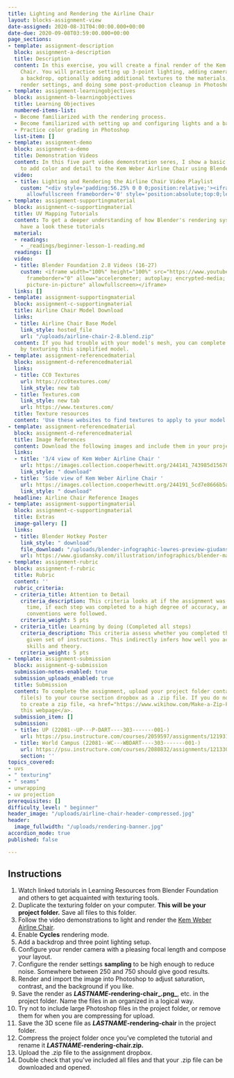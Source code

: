 ```yaml
---
title: Lighting and Rendering the Airline Chair
layout: blocks-assignment-view
date-assigned: 2020-08-31T04:00:00.000+00:00
date-due: 2020-09-08T03:59:00.000+00:00
page_sections:
- template: assignment-description
  block: assignment-a-description
  title: Description
  content: In this exercise, you will create a final render of the Kem Weber Airline
    Chair. You will practice setting up 3-point lighting, adding cameras, creating
    a backdrop, optionally adding additional textures to the materials, configuring
    render settings, and doing some post-production cleanup in Photoshop.
- template: assignment-learningobjectives
  block: assignment-b-learningobjectives
  title: Learning Objectives
  numbered-items-list:
  - Become familiarized with the rendering process.
  - Become familiarized with setting up and configuring lights and a backdrop.
  - Practice color grading in Photoshop
  list-item: []
- template: assignment-demo
  block: assignment-a-demo
  title: Demonstration Videos
  content: In this five part video demonstration seres, I show a basic texturing workflow
    to add color and detail to the Kem Weber Airline Chair using Blender 2.8.
  video:
  - title: Lighting and Rendering the Airline Chair Video Playlist
    custom: "<div style='padding:56.25% 0 0 0;position:relative;'><iframe src='https://vimeo.com/showcase/7520325/embed'
      allowfullscreen frameborder='0' style='position:absolute;top:0;left:0;width:100%;height:100%;'></iframe></div>"
- template: assignment-supportingmaterial
  block: assignment-c-supportingmaterial
  title: UV Mapping Tutorials
  content: To get a deeper understanding of how Blender's rendering system works,
    have a look these tutorials
  material:
  - readings:
    - _readings/beginner-lesson-1-reading.md
  readings: []
  video:
  - title: Blender Foundation 2.8 Videos (16-27)
    custom: <iframe width="100%" height="100%" src="https://www.youtube-nocookie.com/embed/videoseries?list=PLa1F2ddGya_-UvuAqHAksYnB0qL9yWDO6"
      frameborder="0" allow="accelerometer; autoplay; encrypted-media; gyroscope;
      picture-in-picture" allowfullscreen></iframe>
  links: []
- template: assignment-supportingmaterial
  block: assignment-c-supportingmaterial
  title: Airline Chair Model Download
  links:
  - title: Airline Chair Base Model
    link_style: hosted_file
    url: "/uploads/airline-chair-2-8.blend.zip"
  content: If you had trouble with your model's mesh, you can complete the assignment
    by texturing this simplified model.
- template: assignment-referencedmaterial
  block: assignment-d-referencedmaterial
  links:
  - title: CC0 Textures
    url: https://cc0textures.com/
    link_style: new tab
  - title: Textures.com
    link_style: new tab
    url: https://www.textures.com/
  title: Texture resources
  content: 'Use these websites to find textures to apply to your model. '
- template: assignment-referencedmaterial
  block: assignment-d-referencedmaterial
  title: Image References
  content: Download the following images and include them in your project folder.
  links:
  - title: '3/4 view of Kem Weber Airline Chair '
    url: https://images.collection.cooperhewitt.org/244141_743985d156708c43_b.jpg
    link_style: " download"
  - title: 'Side view of Kem Weber Airline Chair '
    url: https://images.collection.cooperhewitt.org/244191_5cd7e8666b5a9bfe_b.jpg
    link_style: " download"
  headline: Airline Chair Reference Images
- template: assignment-supportingmaterial
  block: assignment-c-supportingmaterial
  title: Extras
  image-gallery: []
  links:
  - title: Blender Hotkey Poster
    link_style: " download"
    file_download: "/uploads/blender-infographic-lowres-preview-giudansky.jpg"
    url: https://www.giudansky.com/illustration/infographics/blender-map
- template: assignment-rubric
  block: assignment-f-rubric
  title: Rubric
  content: ''
  rubric_criteria:
  - criteria_title: Attention to Detail
    criteria_description: This criteria looks at if the assignment was submitted on
      time, if each step was completed to a high degree of accuracy, and if file naming
      conventions were followed.
    criteria_weight: 5 pts
  - criteria_title: Learning by doing (Completed all steps)
    criteria_description: This criteria assess whether you completed the assignment's
      given set of instructions. This indirectly infers how well you acquired foundational
      skills and theory.
    criteria_weight: 5 pts
- template: assignment-submission
  block: assignment-g-submission
  submission-notes-enabled: true
  submission_uploads_enabled: true
  title: Submission
  content: To complete the assignment, upload your project folder containing your
    file(s) to your course section dropbox as a .zip file. If you do not know how
    to create a zip file, <a href="https://www.wikihow.com/Make-a-Zip-File" title="">see
    this webpage</a>.
  submission_item: []
  submission:
  - title: UP (22081--UP---P-DART----303-------001-)
    url: https://psu.instructure.com/courses/2059597/assignments/12193172
  - title: World Campus (22081--WC---WBDART----303-------001-)
    url: https://psu.instructure.com/courses/2080832/assignments/12133050
    section: ''
topics_covered:
- uvs
- " texturing"
- " seams"
- unwrapping
- uv projection
prerequisites: []
difficulty_level: " beginner"
header_image: "/uploads/airline-chair-header-compressed.jpg"
header:
  image_fullwidth: "/uploads/rendering-banner.jpg"
accordion_mode: true
published: false

---
```

## Instructions

 1. Watch linked tutorials in Learning Resources from Blender Foundation and others to get acquainted with texturing tools.
 2. Duplicate the texturing folder on your computer. **This will be your project folder.** Save all files to this folder.
 3. Follow the video demonstrations to light and render the [Kem Weber Airline Chair](https://collection.cooperhewitt.org/objects/404536651/images/).
 4. Enable **Cycles** rendering mode.
 5. Add a backdrop and three point lighting setup.
 6. Configure your render camera with a pleasing focal length and compose your layout.
 7. Configure the render settings **sampling** to be high enough to reduce noise. Somewhere between 250 and 750 should give good results.
 8. Render and import the image into Photoshop to adjust saturation, contrast, and the background if you like.
 9. Save the render as **_LASTNAME_-rendering-chair_.png_**, etc. in the project folder. Name the files in an organized in a logical way.
10. Try not to include large Photoshop files in the project folder, or remove them for when you are compressing for upload.
11. Save the 3D scene file as **_LASTNAME_-rendering-chair** in the project folder.
12. Compress the project folder once you’ve completed the tutorial and rename it **_LASTNAME_-rendering-chair.zip.**
13. Upload the .zip file to the assignment dropbox.
14. Double check that you've included all files and that your .zip file can be downloaded and opened.
